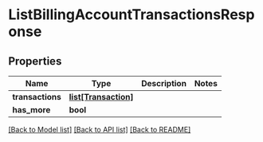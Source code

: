 # ListBillingAccountTransactionsResponse

## Properties
Name | Type | Description | Notes
------------ | ------------- | ------------- | -------------
**transactions** | [**list[Transaction]**](Transaction.md) |  | 
**has_more** | **bool** |  | 

[[Back to Model list]](../README.md#documentation-for-models) [[Back to API list]](../README.md#documentation-for-api-endpoints) [[Back to README]](../README.md)


